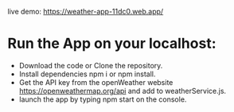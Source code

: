 live demo: https://weather-app-11dc0.web.app/

# Run the App on your localhost:

- Download the code or Clone the repository.
- Install dependencies npm i or npm install.
- Get the API key from the openWeather website https://openweathermap.org/api and add to weatherService.js.
- launch the app by typing npm start on the console.
